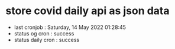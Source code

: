# store covid daily api as json data

- last cronjob : Saturday, 14 May 2022 01:28:45
- status og cron : success
- status daily cron : success
      
      